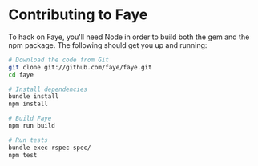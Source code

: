 # Contributing to Faye

To hack on Faye, you'll need Node in order to build both the gem and the npm
package. The following should get you up and running:

```bash
# Download the code from Git
git clone git://github.com/faye/faye.git
cd faye

# Install dependencies
bundle install
npm install

# Build Faye
npm run build

# Run tests
bundle exec rspec spec/
npm test
```
